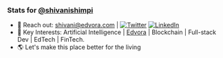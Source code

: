 ### Stats for [@shivanishimpi](https://github.com/shivanishimpi/)

- 🔗 Reach out: [shivani@edvora.com](https://mailto:shivani@edvora.com) | [![Twitter][1.2]][1] [![LinkedIn][2.2]][2]
- 🔭 Key Interests: Artificial Intelligence | [Edvora](https://edvora.com) | Blockchain | Full-stack Dev | EdTech | FinTech.
- 🌎 Let's make this place better for the living


[1.2]: https://user-images.githubusercontent.com/26264600/88994487-151cad00-d31b-11ea-8795-da01dd1f29d7.png
[2.2]: https://user-images.githubusercontent.com/26264600/88994287-99226500-d31a-11ea-9a80-a91afd654777.png

[1]: https://twitter.com/ShimpiShivani
[2]: https://www.linkedin.com/in/shivani-shimpi-5113a8170/

